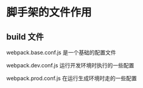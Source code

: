 # 脚手架的文件作用

## build 文件

webpack.base.conf.js    是一个基础的配置文件 

webpack.dev.conf.js      运行开发环境时执行的一些配置 

webpack.prod.conf.js    在运行生成环境时走的一些配置 